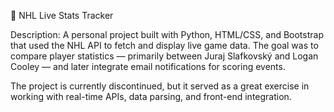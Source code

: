 🏒 NHL Live Stats Tracker

Description:
A personal project built with Python, HTML/CSS, and Bootstrap that used the NHL API to fetch and display live game data. The goal was to compare player statistics — primarily between Juraj Slafkovský and Logan Cooley — and later integrate email notifications for scoring events.

The project is currently discontinued, but it served as a great exercise in working with real-time APIs, data parsing, and front-end integration.
